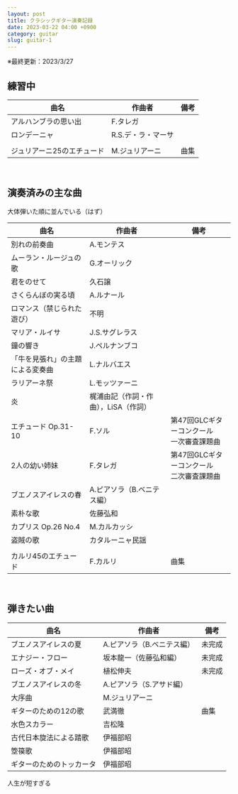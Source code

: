 ```yaml
---
layout: post
title: クラシックギター演奏記録
date: 2023-03-22 04:00 +0900
category: guitar
slug: guitar-1
---
```


※最終更新：2023/3/27

## 練習中

| 曲名                       | 作曲者             | 備考 |
| -------------------------- | ------------------ | ---- |
| アルハンブラの思い出       | F.タレガ           |      |
| ロンデーニャ               | R.S.デ・ラ・マーサ |      |
|                            |                    |      |
| ジュリアーニ25のエチュード | M.ジュリアーニ     | 曲集 |

<br>

## 演奏済みの主な曲

大体弾いた順に並んでいる（はず）

| 曲名                             | 作曲者                               | 備考                                        |
| -------------------------------- | ------------------------------------ | ------------------------------------------- |
| 別れの前奏曲                     | A.モンテス                           |                                             |
| ムーラン・ルージュの歌           | G.オーリック                         |                                             |
| 君をのせて                       | 久石譲                               |                                             |
| さくらんぼの実る頃               | A.ルナール                           |                                             |
| ロマンス（禁じられた遊び）       | 不明                                 |                                             |
| マリア・ルイサ                   | J.S.サグレラス                       |                                             |
| 鐘の響き                         | J.ペルナンブコ                       |                                             |
| 「牛を見張れ」の主題による変奏曲 | L.ナルバエス                         |                                             |
| ラリアーネ祭                     | L.モッツァーニ                       |                                             |
| 炎                               | 梶浦由記（作詞・作曲），LiSA（作詞） |                                             |
| エチュード Op.31-10              | F.ソル                               | 第47回GLCギターコンクール<br>一次審査課題曲 |
| 2人の幼い姉妹                    | F.タレガ                             | 第47回GLCギターコンクール<br>二次審査課題曲 |
| ブエノスアイレスの春             | A.ピアソラ（B.ベニテス編）           |                                             |
| 素朴な歌                         | 佐藤弘和                             |                                             |
| カプリス Op.26 No.4              | M.カルカッシ                         |                                             |
| 盗賊の歌                         | カタルーニャ民謡                     |                                             |
|                                  |                                      |                                             |
| カルリ45のエチュード             | F.カルリ                             | 曲集                                        |

<br>

## 弾きたい曲

| 曲名                     | 作曲者                     | 備考   |
| ------------------------ | -------------------------- | ------ |
| ブエノスアイレスの夏     | A.ピアソラ（B.ベニテス編） | 未完成 |
| エナジー・フロー         | 坂本龍一（佐藤弘和編）     | 未完成 |
| ローズ・オブ・メイ       | 植松伸夫                   | 未完成 |
| ブエノスアイレスの冬     | A.ピアソラ（S.アサド編）   |        |
| 大序曲                   | M.ジュリアーニ             |        |
| ギターのための12の歌     | 武満徹                     | 曲集   |
| 水色スカラー             | 吉松隆                     |        |
| 古代日本旋法による踏歌   | 伊福部昭                   |        |
| 箜篌歌                   | 伊福部昭                   |        |
| ギターのためのトッカータ | 伊福部昭                   |        |

人生が短すぎる
